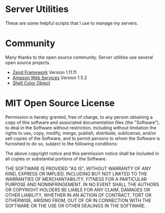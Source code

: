 Server Utilities
================

These are some helpful scripts that I use to manage my servers.


Community
=========
Many thanks to the open source community. Server utilities use several open source projects.

* [Zend Framework](http://framework.zend.com) Version 1.11.11
* [Amazon Web Services](http://aws.amazon.com/) Version 1.5.2
* [Shell Color Object](http://www.if-not-true-then-false.com/2010/php-class-for-coloring-php-command-line-cli-scripts-output-php-output-colorizing-using-bash-shell-colors/)

MIT Open Source License
=======================

Permission is hereby granted, free of charge, to any person obtaining a copy of this software and associated documentation files (the "Software"), to deal in the Software without restriction, including without limitation the rights to use, copy, modify, merge, publish, distribute, sublicense, and/or sell copies of the Software, and to permit persons to whom the Software is furnished to do so, subject to the following conditions:

The above copyright notice and this permission notice shall be included in all copies or substantial portions of the Software.

THE SOFTWARE IS PROVIDED "AS IS", WITHOUT WARRANTY OF ANY KIND, EXPRESS OR IMPLIED, INCLUDING BUT NOT LIMITED TO THE WARRANTIES OF MERCHANTABILITY, FITNESS FOR A PARTICULAR PURPOSE AND NONINFRINGEMENT. IN NO EVENT SHALL THE AUTHORS OR COPYRIGHT HOLDERS BE LIABLE FOR ANY CLAIM, DAMAGES OR OTHER LIABILITY, WHETHER IN AN ACTION OF CONTRACT, TORT OR OTHERWISE, ARISING FROM, OUT OF OR IN CONNECTION WITH THE SOFTWARE OR THE USE OR OTHER DEALINGS IN THE SOFTWARE.

